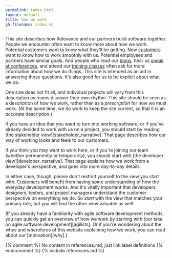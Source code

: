 ```yaml
---
permalink: index.html
layout: default
title: how we work
gh-filename: index.md
---
```


This site describes how Relevance and our partners build software together.
People we encounter often want to know more about how we work.
Potential customers want to know what they'll be getting.
New [customers](http://thinkrelevance.com/clients) want to know how to work smoothly with us.
Potential employees and partners have similar goals.
And people who read our [blogs](http://blog.thinkrelevance.com/),
hear us [speak at conferences](http://thinkrelevance.com/events),
and attend our [training classes](http://thinkrelevance.com/training)
often ask for more information about how we do things.
This site is intended as an aid in answering those questions.
It's also good for us to be explicit about what we do.

One size does not fit all,
and individual projects will vary from this description as teams discover their own rhythm.
This site should be seen as a description of how we work,
rather than as a *prescription* for how we must work.
(At the same time, we do work to keep the site current, so that it is an *accurate* description.)

If you have an idea that you want to turn into working software, or if you've already decided
to work with us on a project, you should start by reading
[the stakeholder view][stakeholder_narrative].
That page describes how our way of working looks and feels to our customers.

If you think you may want to work here,
or if you're joining our team (whether permanently or temporarily), you should start with
[the developer view][developer_narrative].
That page explains how we work from a developer's perspective,
and goes into more day-to-day details.

In either case, though, please don't restrict yourself to the view you start with.
Customers will benefit from having some understanding of how the everyday development works.
And it's vitally important that developers, designers, testers, and project managers understand
the customer perspective on everything we do.
So *start* with the view that matches your primary role, but you will find the other view valuable as well.

(If you already have a familiarity with agile software development methods,
you can quickly get an overview of how we work by starting with
[our take on agile software development][agilists].
Or if you're wondering about the whys and wherefores of this website
explaining how we work, you can read about our [motivation][why].)

{% comment %} No content in references.md, just link label definitions {% endcomment %}
{% include references.md %}
